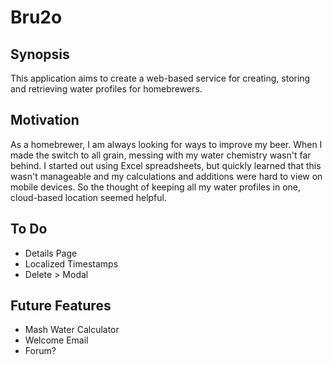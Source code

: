 # Bru2o

## Synopsis
This application aims to create a web-based service for creating, storing and retrieving water profiles for homebrewers.
## Motivation
As a homebrewer, I am always looking for ways to improve my beer. When I made the switch to all grain, messing with my water chemistry
wasn't far behind. I started out using Excel spreadsheets, but quickly learned that this wasn't manageable and my calculations and 
additions were hard to view on mobile devices. So the thought of keeping all my water profiles in one, cloud-based location seemed helpful.

## To Do
- Details Page
- Localized Timestamps
- Delete > Modal

## Future Features
- Mash Water Calculator
- Welcome Email
- Forum?

